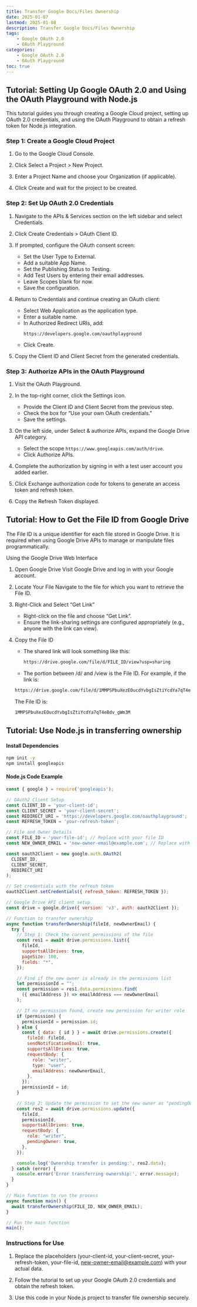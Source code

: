 ```yaml
---
title: Transfer Google Docs/Files Ownership
date: 2025-01-07
lastmod: 2025-01-08
description: Transfer Google Docs/Files Ownership
tags:
    - Google OAuth 2.0
    - OAuth Playground
categories:
    - Google OAuth 2.0
    - OAuth Playground
toc: true
---
```


## Tutorial: Setting Up Google OAuth 2.0 and Using the OAuth Playground with Node.js

This tutorial guides you through creating a Google Cloud project, setting up OAuth 2.0 credentials, and using the OAuth Playground to obtain a refresh token for Node.js integration.

### Step 1: Create a Google Cloud Project

1. Go to the Google Cloud Console.

2. Click Select a Project > New Project.

3. Enter a Project Name and choose your Organization (if applicable).

4. Click Create and wait for the project to be created.

### Step 2: Set Up OAuth 2.0 Credentials

1. Navigate to the APIs & Services section on the left sidebar and select Credentials.

2. Click Create Credentials > OAuth Client ID.

3. If prompted, configure the OAuth consent screen:
   - Set the User Type to External.
   - Add a suitable App Name.
   - Set the Publishing Status to Testing.
   - Add Test Users by entering their email addresses.
   - Leave Scopes blank for now.
   - Save the configuration.

4. Return to Credentials and continue creating an OAuth client:
   - Select Web Application as the application type.
   - Enter a suitable name.
   - In Authorized Redirect URIs, add:
      ```plaintext
      https://developers.google.com/oauthplayground
      ```
   - Click Create.

5. Copy the Client ID and Client Secret from the generated credentials.

### Step 3: Authorize APIs in the OAuth Playground

1. Visit the OAuth Playground.

2. In the top-right corner, click the Settings icon.
   - Provide the Client ID and Client Secret from the previous step.
   - Check the box for “Use your own OAuth credentials.”
   - Save the settings.

3. On the left side, under Select & authorize APIs, expand the Google Drive API category.
   - Select the scope `https://www.googleapis.com/auth/drive`.
   - Click Authorize APIs.

4. Complete the authorization by signing in with a test user account you added earlier.

5. Click Exchange authorization code for tokens to generate an access token and refresh token.

6. Copy the Refresh Token displayed.

## Tutorial: How to Get the File ID from Google Drive

The File ID is a unique identifier for each file stored in Google Drive. It is required when using Google Drive APIs to manage or manipulate files programmatically.

Using the Google Drive Web Interface

1. Open Google Drive
   Visit Google Drive and log in with your Google account.

2. Locate Your File
   Navigate to the file for which you want to retrieve the File ID.

3. Right-Click and Select “Get Link”
   - Right-click on the file and choose “Get Link”.
   - Ensure the link-sharing settings are configured appropriately (e.g., anyone with the link can view).

4. Copy the File ID
   - The shared link will look something like this:
     ```bash
     https://drive.google.com/file/d/FILE_ID/view?usp=sharing
     ```
   - The portion between /d/ and /view is the File ID.
   For example, if the link is:
   ```bash
   https://drive.google.com/file/d/1MMPSPbuXezEOucdYvbgIsZtiYcdYa7qT4eBdv_gWm3M/view?usp=sharing
   ```
   The File ID is:
   ```bash
   1MMPSPbuXezEOucdYvbgIsZtiYcdYa7qT4eBdv_gWm3M
   ```

## Tutorial: Use Node.js in transferring ownership

#### Install Dependencies

```bash
npm init -y
npm install googleapis
```

#### Node.js Code Example

```javascript
const { google } = require('googleapis');

// OAuth2 Client Setup
const CLIENT_ID = 'your-client-id';
const CLIENT_SECRET = 'your-client-secret';
const REDIRECT_URI = 'https://developers.google.com/oauthplayground';
const REFRESH_TOKEN = 'your-refresh-token';

// File and Owner Details
const FILE_ID = 'your-file-id'; // Replace with your file ID
const NEW_OWNER_EMAIL = 'new-owner-email@example.com'; // Replace with the new owner's email

const oauth2Client = new google.auth.OAuth2(
  CLIENT_ID,
  CLIENT_SECRET,
  REDIRECT_URI
);

// Set credentials with the refresh token
oauth2Client.setCredentials({ refresh_token: REFRESH_TOKEN });

// Google Drive API client setup
const drive = google.drive({ version: 'v3', auth: oauth2Client });

// Function to transfer ownership
async function transferOwnership(fileId, newOwnerEmail) {
  try {
    // Step 1: Check the current permissions of the file
    const res1 = await drive.permissions.list({
      fileId,
      supportsAllDrives: true,
      pageSize: 100,
      fields: "*",
    });

    // Find if the new owner is already in the permissions list
    let permissionId = "";
    const permission = res1.data.permissions.find(
      ({ emailAddress }) => emailAddress === newOwnerEmail
    );

    // If no permission found, create new permission for writer role
    if (permission) {
      permissionId = permission.id;
    } else {
      const { data: { id } } = await drive.permissions.create({
        fileId: fileId,
        sendNotificationEmail: true,
        supportsAllDrives: true,
        requestBody: {
          role: "writer",
          type: "user",
          emailAddress: newOwnerEmail,
        },
      });
      permissionId = id;
    }

    // Step 2: Update the permission to set the new owner as "pendingOwner"
    const res2 = await drive.permissions.update({
      fileId,
      permissionId,
      supportsAllDrives: true,
      requestBody: {
        role: "writer",
        pendingOwner: true,
      },
    });

    console.log('Ownership transfer is pending:', res2.data);
  } catch (error) {
    console.error('Error transferring ownership:', error.message);
  }
}

// Main function to run the process
async function main() {
  await transferOwnership(FILE_ID, NEW_OWNER_EMAIL);
}

// Run the main function
main();
```

### Instructions for Use

1. Replace the placeholders (your-client-id, your-client-secret, your-refresh-token, your-file-id, new-owner-email@example.com) with your actual data.

2. Follow the tutorial to set up your Google OAuth 2.0 credentials and obtain the refresh token.

3. Use this code in your Node.js project to transfer file ownership securely.